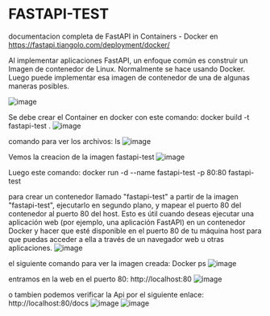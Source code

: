 # FASTAPI-TEST

documentacion completa de FastAPI in Containers - Docker
en https://fastapi.tiangolo.com/deployment/docker/

Al implementar aplicaciones FastAPI, un enfoque común es construir un Imagen de contenedor de Linux. Normalmente se hace usando Docker. Luego puede implementar esa imagen de contenedor de una de algunas maneras posibles.

![image](https://github.com/hildelbrandocorreasalcedo/FASTAPI-TEST/assets/63067085/b0d3371d-28ff-4cf9-8fbd-20252de372e4)

Se debe crear el Container en docker con este comando: docker build -t fastapi-test .
![image](https://github.com/hildelbrandocorreasalcedo/FASTAPI-TEST/assets/63067085/bbbf7c0b-2430-4a72-8bdd-292350bb0569)

comando para ver los archivos: ls
![image](https://github.com/hildelbrandocorreasalcedo/FASTAPI-TEST/assets/63067085/8df3a316-de45-4861-888f-afe710b225e5)

Vemos la creacion de la imagen fastapi-test 
![image](https://github.com/hildelbrandocorreasalcedo/FASTAPI-TEST/assets/63067085/177821f6-22a0-4753-bfea-0ac7e140284d)


Luego este comando: docker run -d --name fastapi-test -p 80:80 fastapi-test

para crear un contenedor llamado "fastapi-test" a partir de la imagen "fastapi-test", ejecutarlo en segundo plano, y mapear el puerto 80 del contenedor al puerto 80 del host. Esto es útil cuando deseas ejecutar una aplicación web (por ejemplo, una aplicación FastAPI) en un contenedor Docker y hacer que esté disponible en el puerto 80 de tu máquina host para que puedas acceder a ella a través de un navegador web u otras aplicaciones.
![image](https://github.com/hildelbrandocorreasalcedo/FASTAPI-TEST/assets/63067085/3d8fedb2-c761-476c-8aab-cac6468b7741)

el siguiente comando para ver la imagen creada: Docker ps
![image](https://github.com/hildelbrandocorreasalcedo/FASTAPI-TEST/assets/63067085/62200d99-59b9-4c75-aed1-f1ad1560b43d)

entramos en la web en el puerto 80: http://localhost:80
![image](https://github.com/hildelbrandocorreasalcedo/FASTAPI-TEST/assets/63067085/484bd217-7512-48de-94ff-deb8f8210ece)

o tambien podemos verificar la Api por el siguiente enlace: http://localhost:80/docs
![image](https://github.com/hildelbrandocorreasalcedo/FASTAPI-TEST/assets/63067085/dbea1df1-949c-4038-96e1-e11ee5bd20d4)
![image](https://github.com/hildelbrandocorreasalcedo/FASTAPI-TEST/assets/63067085/4fd86356-9c04-41cf-9eb1-2adc6bef732e)




